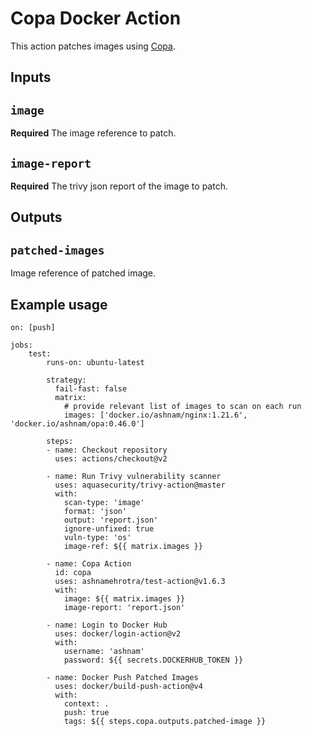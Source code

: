 # Copa Docker Action

This action patches images using [Copa](https://github.com/project-copacetic/copacetic).

## Inputs

## `image`

**Required** The image reference to patch.

## `image-report`

**Required** The trivy json report of the image to patch.

## Outputs

## `patched-images`

Image reference of patched image.

## Example usage

```
on: [push]

jobs:
    test:
        runs-on: ubuntu-latest

        strategy:
          fail-fast: false
          matrix:
            # provide relevant list of images to scan on each run
            images: ['docker.io/ashnam/nginx:1.21.6', 'docker.io/ashnam/opa:0.46.0']

        steps:
        - name: Checkout repository
          uses: actions/checkout@v2

        - name: Run Trivy vulnerability scanner
          uses: aquasecurity/trivy-action@master
          with:
            scan-type: 'image'
            format: 'json'
            output: 'report.json'
            ignore-unfixed: true
            vuln-type: 'os'
            image-ref: ${{ matrix.images }}

        - name: Copa Action
          id: copa
          uses: ashnamehrotra/test-action@v1.6.3
          with:
            image: ${{ matrix.images }}
            image-report: 'report.json'

        - name: Login to Docker Hub
          uses: docker/login-action@v2
          with:
            username: 'ashnam'
            password: ${{ secrets.DOCKERHUB_TOKEN }}

        - name: Docker Push Patched Images
          uses: docker/build-push-action@v4
          with:
            context: .
            push: true
            tags: ${{ steps.copa.outputs.patched-image }}
```
